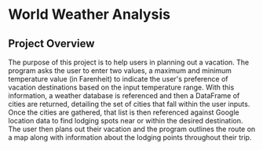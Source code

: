 # World Weather Analysis

## Project Overview

The purpose of this project is to help users in planning out a vacation. The program asks the user to enter two values, a maximum and minimum temperature value (in Farenheit) to indicate the user's preference of vacation destinations based on the input temperature range. With this information, a weather database is referenced and then a DataFrame of cities are returned, detailing the set of cities that fall within the user inputs. Once the cities are gathered, that list is then referenced against Google location data to find lodging spots near or within the desired destination. The user then plans out their vacation and the program outlines the route on a map along with information about the lodging points throughout their trip. 
